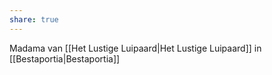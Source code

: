 ```yaml
---
share: true
---
```

Madama van [[Het Lustige Luipaard|Het Lustige Luipaard]] in [[Bestaportia|Bestaportia]]